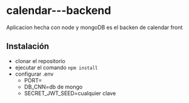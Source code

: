 # calendar---backend

Aplicacion hecha con node y mongoDB es el backen de calendar front

## Instalación

- clonar el repositorio
- ejecutar el comando `npm install`
- configurar .env
  * PORT=
  * DB_CNN=db de mongo
  * SECRET_JWT_SEED=cualquier clave

